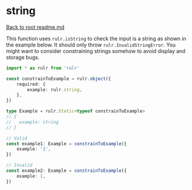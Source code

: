 # string

[Back to root readme.md](../../../readme.md)

This function uses `rulr.isString` to check the input is a string as shown in the example below. It should only throw `rulr.InvalidStringError`. You might want to consider constraining strings somehow to avoid display and storage bugs.

```ts
import * as rulr from 'rulr'

const constrainToExample = rulr.object({
	required: {
		example: rulr.string,
	},
})

type Example = rulr.Static<typeof constrainToExample>
// {
//   example: string
// }

// Valid
const example1: Example = constrainToExample({
	example: '1',
})

// Invalid
const example2: Example = constrainToExample({
	example: 1,
})
```
